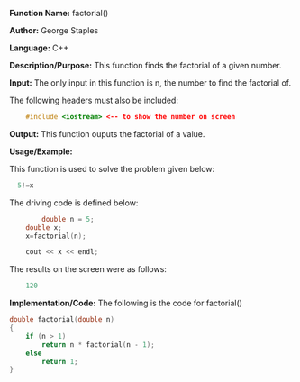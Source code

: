 **Function Name:**          factorial()

**Author:** George Staples

**Language:** C++

**Description/Purpose:** This function finds the factorial of a given number. 

**Input:** The only input in this function is n, the number to find the factorial of.
  
The following headers must also be included:
  ```c++
      #include <iostream> <-- to show the number on screen
  ```

**Output:** This function ouputs the factorial of a value.

**Usage/Example:**

This function is used to solve the problem given below:
```c++
  5!=x
```
The driving code is defined below:
```c++
		double n = 5;
	double x;
	x=factorial(n);

	cout << x << endl;
```

The results on the screen were as follows:

```c++
	120

```

**Implementation/Code:** The following is the code for factorial()
```c++
double factorial(double n)
{
	if (n > 1)
		return n * factorial(n - 1);
	else
		return 1;
}
```
